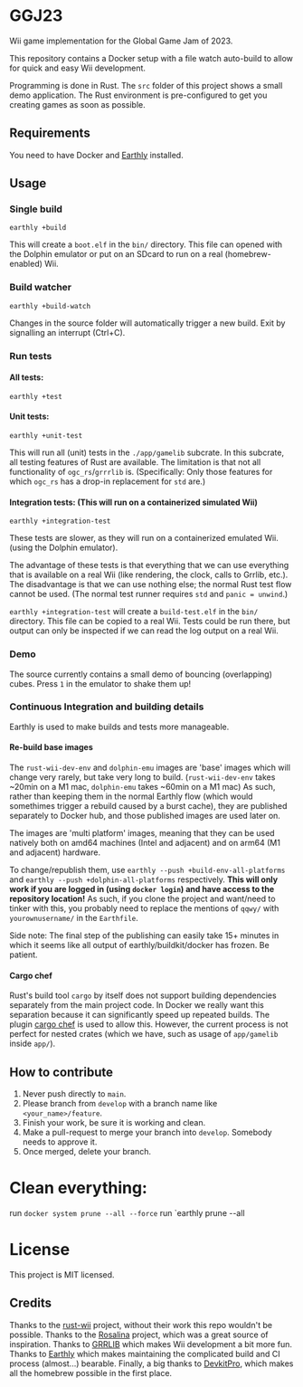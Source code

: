 # GGJ23

Wii game implementation for the Global Game Jam of 2023.

This repository contains a Docker setup with a file watch auto-build to allow for quick and easy Wii development.

Programming is done in Rust. The `src` folder of this project shows a small demo application.
The Rust environment is pre-configured to get you creating games as soon as possible.

## Requirements

You need to have Docker and [Earthly](https://earthly.dev/get-earthly) installed.

## Usage

### Single build

`earthly +build`

This will create a `boot.elf` in the `bin/` directory.
This file can opened with the Dolphin emulator or put on an SDcard to run on a real (homebrew-enabled) Wii.

### Build watcher

`earthly +build-watch`

Changes in the source folder will automatically trigger a new build.
Exit by signalling an interrupt (Ctrl+C).

### Run tests

#### All tests:
`earthly +test`

#### Unit tests:
`earthly +unit-test`

This will run all (unit) tests in the `./app/gamelib` subcrate.
In this subcrate, all testing features of Rust are available.
The limitation is that not all functionality of `ogc_rs`/`grrrlib` is.
(Specifically: Only those features for which `ogc_rs` has a drop-in replacement for `std` are.)

#### Integration tests: (This will run on a containerized simulated Wii)
`earthly +integration-test`

These tests are slower, as they will run on a containerized emulated Wii.
(using the Dolphin emulator).

The advantage of these tests is that everything that we can use everything that is available on a real Wii (like rendering, the clock, calls to Grrlib, etc.).
The disadvantage is that we can use nothing else; the normal Rust test flow cannot be used. (The normal test runner requires `std` and `panic = unwind`.)

`earthly +integration-test` will create a `build-test.elf` in the `bin/` directory.
This file can be copied to a real Wii. Tests could be run there, but output can only be inspected if we can read the log output on a real Wii.

### Demo

The source currently contains a small demo of bouncing (overlapping) cubes. Press `1` in the emulator to shake them up!

### Continuous Integration and building details

Earthly is used to make builds and tests more manageable.

#### Re-build base images

The `rust-wii-dev-env` and `dolphin-emu` images are 'base' images which will change very rarely, but take very long to build. (`rust-wii-dev-env` takes ~20min on a M1 mac, `dolphin-emu` takes ~60min on a M1 mac)
As such, rather than keeping them in the normal Earthly flow (which would somethimes trigger a rebuild caused by a burst cache), they are published separately to Docker hub, and those published images are used later on.

The images are 'multi platform' images, meaning that they can be used natively both on amd64 machines (Intel and adjacent) and on arm64 (M1 and adjacent) hardware.

To change/republish them, use `earthly --push +build-env-all-platforms` and `earthly --push +dolphin-all-platforms` respectively.
**This will only work if you are logged in (using `docker login`) and have access to the repository location!**
As such, if you clone the project and want/need to tinker with this, you probably need to replace the mentions of `qqwy/` with `yourownusername/` in the `Earthfile`.

Side note: The final step of the publishing can easily take 15+ minutes in which it seems like all output of earthly/buildkit/docker has frozen. Be patient.

#### Cargo chef

Rust's build tool `cargo` by itself does not support building dependencies separately from the main project code.
In Docker we really want this separation because it can significantly speed up repeated builds.
The plugin [cargo chef](https://github.com/LukeMathWalker/cargo-chef) is used to allow this.
However, the current process is not perfect for nested crates (which we have, such as usage of `app/gamelib` inside `app/`).

## How to contribute

1. Never push directly to `main`.
2. Please branch from `develop` with a branch name like `<your_name>/feature`.
3. Finish your work, be sure it is working and clean.
4. Make a pull-request to merge your branch into `develop`. Somebody needs to approve it.
5. Once merged, delete your branch.

# Clean everything:
run `docker system prune --all --force`
run `earthly prune --all

# License

This project is MIT licensed.

## Credits

Thanks to the [rust-wii](https://github.com/rust-wii) project, without their work this repo wouldn't be possible.
Thanks to the [Rosalina](https://github.com/ProfElements/rosalina) project, which was a great source of inspiration.
Thanks to [GRRLIB](https://github.com/GRRLIB/GRRLIB) which makes Wii development a bit more fun.
Thanks to [Earthly](https://github.com/earthly/earthly) which makes maintaining the complicated build and CI process (almost...) bearable.
Finally, a big thanks to [DevkitPro](https://github.com/devkitPro), which makes all the homebrew possible in the first place.


